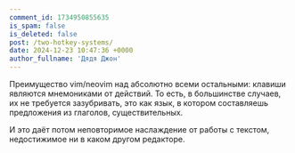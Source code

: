 ```yaml
---
comment_id: 1734950855635
is_spam: false
is_deleted: false
post: /two-hotkey-systems/
date: 2024-12-23 10:47:36 +0000
author_fullname: 'Дядя Джон'
---
```


Преимущество vim/neovim над абсолютно всеми остальными: клавиши являются мнемониками от действий. То есть, в большинстве случаев, их не требуется зазубривать, это как язык, в котором составляешь предложения из глаголов, существительных.

И это даёт потом неповторимое наслаждение от работы с текстом, недостижимое ни в каком другом редакторе.
